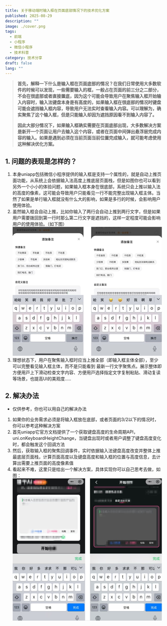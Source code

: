 ```yaml
---
title: 关于移动端时输入框在页面底部情况下的技术优化方案
published: 2025-08-29
description: ""
image: ./cover.png
tags:
  - 前端
  - 小程序
  - 微信小程序
  - 技术科普
category: 技术分享
draft: false
lang: ""
---
```


> **首先，解释一下什么是输入框在页面底部的情况？在我们日常使用大多数软件的时候可以发现，一些需要输入的框，一般占在页面的前三分之二部分，不会在很底部或者直接置底，因为这个可能会导致用户在聚焦输入框开始输入内容时，输入法键盘本身是有高度的，如果输入框在很底部的情况时键盘可能会遮挡输入框内容，导致用户无法实时查看输入内容。可以理解为，确实聚焦了这个输入框，但是只能输入却因为遮挡原因看不到输入内容了。**
> 
> **因此大部分情况下，如果输入框确实需要在页面底部出现，大多数解决方案是新开一个页面让用户去输入这个内容，或者在页面中间弹出悬浮层完成内容的输入。如果是遇到必须在当前页面当前位置完成输入，就可能考虑使用这种解决优化方案。**

## 1. 问题的表现是怎样的？

1. 本身uniapp包括微信小程序提供的输入框是支持一个属性的，就是自动上推页面功能，从系统上会依据输入法高度上推底层页面栈，但是如图你也可以看到另外一个小小的体验问题，如果输入框本身在很底部，系统只会上推以输入法的高度的像素，这可能会导致用户只能看见一行不能完整出现输入框主体。当然了如果是单行输入框就没有什么大的影响，如果是多行的时候，会影响用户使用体验。
2. 虽然输入框会自动上推，比如你输入了两行会自动上推到两行文字，但是如果用户需要拨回到第一行时那么第二行文字是遮挡的，这样一定程度可能会影响用户的使用体验。（如下图）
![图片alt](./1.png)
3. 理想状态下，用户在聚焦输⼊框时应当上推全部（即输入框主体全部），⾄少可以完整看⻅输⼊框主体，⽽不是只能看到 最新⼀⾏⽂字聚焦点。展⽰整体即⽅便⽤⼾上下滑动检查⽂字内容、⽅便⽤⼾选择指定⽂字复制粘贴、滑动复读等场景，也提⾼UI的美观度.....
## 2. 解决办法
- 仅供参考，你也可以用自己的解决办法
1. 如果你的业务需求必须是将输入框放在底部，或者页面的3/2以下的情况时，你可以参考这种解决方案
2. 首先uniapp它官方文档提供了一个获取键盘高度的生命周期API，uni.onKeyboardHeightChange，当键盘出现时或者用户调整了键盘高度变化时，都会触发这个回调方法
3. 然后，获取输入框的聚焦回调事件，实时依据输⼊法键盘⾼度改变并整体上推最底层⻚⾯栈，计算⻚⾯⾼度以及键盘⾼度和输⼊框的位置与⾼度信息，去计算出需要上推⻚⾯的⾼度像素值
4. 看起来不难，这里只是给出一个解决方案，具体实现你可以自己思考去做，如图：
![图片alt](./2.png)
